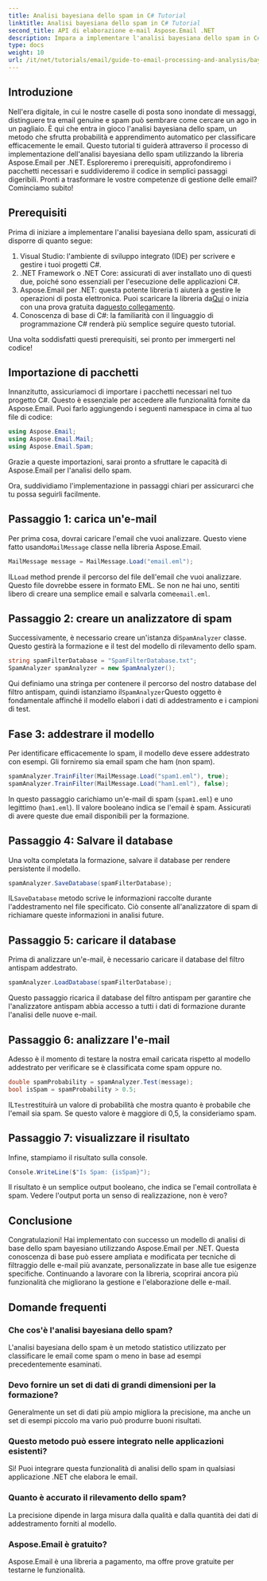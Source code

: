 ```yaml
---
title: Analisi bayesiana dello spam in C# Tutorial
linktitle: Analisi bayesiana dello spam in C# Tutorial
second_title: API di elaborazione e-mail Aspose.Email .NET
description: Impara a implementare l'analisi bayesiana dello spam in C# usando Aspose.Email. Tutorial passo dopo passo con approfondimenti sul codice per un efficace filtraggio delle email.
type: docs
weight: 10
url: /it/net/tutorials/email/guide-to-email-processing-and-analysis/bayesian-spam-analysis-in-csharp/
---
```

## Introduzione

Nell'era digitale, in cui le nostre caselle di posta sono inondate di messaggi, distinguere tra email genuine e spam può sembrare come cercare un ago in un pagliaio. È qui che entra in gioco l'analisi bayesiana dello spam, un metodo che sfrutta probabilità e apprendimento automatico per classificare efficacemente le email. Questo tutorial ti guiderà attraverso il processo di implementazione dell'analisi bayesiana dello spam utilizzando la libreria Aspose.Email per .NET. Esploreremo i prerequisiti, approfondiremo i pacchetti necessari e suddivideremo il codice in semplici passaggi digeribili. Pronti a trasformare le vostre competenze di gestione delle email? Cominciamo subito!

## Prerequisiti

Prima di iniziare a implementare l'analisi bayesiana dello spam, assicurati di disporre di quanto segue:

1. Visual Studio: l'ambiente di sviluppo integrato (IDE) per scrivere e gestire i tuoi progetti C#.
2. .NET Framework o .NET Core: assicurati di aver installato uno di questi due, poiché sono essenziali per l'esecuzione delle applicazioni C#.
3.  Aspose.Email per .NET: questa potente libreria ti aiuterà a gestire le operazioni di posta elettronica. Puoi scaricare la libreria da[Qui](https://releases.aspose.com/email/net/) o inizia con una prova gratuita da[questo collegamento](https://releases.aspose.com/).
4. Conoscenza di base di C#: la familiarità con il linguaggio di programmazione C# renderà più semplice seguire questo tutorial.

Una volta soddisfatti questi prerequisiti, sei pronto per immergerti nel codice!

## Importazione di pacchetti

Innanzitutto, assicuriamoci di importare i pacchetti necessari nel tuo progetto C#. Questo è essenziale per accedere alle funzionalità fornite da Aspose.Email. Puoi farlo aggiungendo i seguenti namespace in cima al tuo file di codice:

```csharp
using Aspose.Email;
using Aspose.Email.Mail;
using Aspose.Email.Spam;
```

Grazie a queste importazioni, sarai pronto a sfruttare le capacità di Aspose.Email per l'analisi dello spam.

Ora, suddividiamo l'implementazione in passaggi chiari per assicurarci che tu possa seguirli facilmente.

## Passaggio 1: carica un'e-mail

 Per prima cosa, dovrai caricare l'email che vuoi analizzare. Questo viene fatto usando`MailMessage` classe nella libreria Aspose.Email. 

```csharp
MailMessage message = MailMessage.Load("email.eml");
```

 IL`Load` method prende il percorso del file dell'email che vuoi analizzare. Questo file dovrebbe essere in formato EML. Se non ne hai uno, sentiti libero di creare una semplice email e salvarla come`email.eml`.

## Passaggio 2: creare un analizzatore di spam

 Successivamente, è necessario creare un'istanza di`SpamAnalyzer` classe. Questo gestirà la formazione e il test del modello di rilevamento dello spam.

```csharp
string spamFilterDatabase = "SpamFilterDatabase.txt";
SpamAnalyzer spamAnalyzer = new SpamAnalyzer();
```

 Qui definiamo una stringa per contenere il percorso del nostro database del filtro antispam, quindi istanziamo il`SpamAnalyzer`Questo oggetto è fondamentale affinché il modello elabori i dati di addestramento e i campioni di test.

## Fase 3: addestrare il modello

Per identificare efficacemente lo spam, il modello deve essere addestrato con esempi. Gli forniremo sia email spam che ham (non spam).

```csharp
spamAnalyzer.TrainFilter(MailMessage.Load("spam1.eml"), true);
spamAnalyzer.TrainFilter(MailMessage.Load("ham1.eml"), false);
```

In questo passaggio carichiamo un'e-mail di spam (`spam1.eml`) e uno legittimo (`ham1.eml`). Il valore booleano indica se l'email è spam. Assicurati di avere queste due email disponibili per la formazione.

## Passaggio 4: Salvare il database

Una volta completata la formazione, salvare il database per rendere persistente il modello.

```csharp
spamAnalyzer.SaveDatabase(spamFilterDatabase);
```

 IL`SaveDatabase` metodo scrive le informazioni raccolte durante l'addestramento nel file specificato. Ciò consente all'analizzatore di spam di richiamare queste informazioni in analisi future.

## Passaggio 5: caricare il database

Prima di analizzare un'e-mail, è necessario caricare il database del filtro antispam addestrato.

```csharp
spamAnalyzer.LoadDatabase(spamFilterDatabase);
```

Questo passaggio ricarica il database del filtro antispam per garantire che l'analizzatore antispam abbia accesso a tutti i dati di formazione durante l'analisi delle nuove e-mail.

## Passaggio 6: analizzare l'e-mail

Adesso è il momento di testare la nostra email caricata rispetto al modello addestrato per verificare se è classificata come spam oppure no. 

```csharp
double spamProbability = spamAnalyzer.Test(message);
bool isSpam = spamProbability > 0.5;
```

 IL`Test`restituirà un valore di probabilità che mostra quanto è probabile che l'email sia spam. Se questo valore è maggiore di 0,5, la consideriamo spam.

## Passaggio 7: visualizzare il risultato

Infine, stampiamo il risultato sulla console.

```csharp
Console.WriteLine($"Is Spam: {isSpam}");
```

Il risultato è un semplice output booleano, che indica se l'email controllata è spam. Vedere l'output porta un senso di realizzazione, non è vero?

## Conclusione

Congratulazioni! Hai implementato con successo un modello di analisi di base dello spam bayesiano utilizzando Aspose.Email per .NET. Questa conoscenza di base può essere ampliata e modificata per tecniche di filtraggio delle e-mail più avanzate, personalizzate in base alle tue esigenze specifiche. Continuando a lavorare con la libreria, scoprirai ancora più funzionalità che migliorano la gestione e l'elaborazione delle e-mail.

## Domande frequenti 

### Che cos'è l'analisi bayesiana dello spam?
L'analisi bayesiana dello spam è un metodo statistico utilizzato per classificare le email come spam o meno in base ad esempi precedentemente esaminati.

### Devo fornire un set di dati di grandi dimensioni per la formazione?
Generalmente un set di dati più ampio migliora la precisione, ma anche un set di esempi piccolo ma vario può produrre buoni risultati.

### Questo metodo può essere integrato nelle applicazioni esistenti?
Sì! Puoi integrare questa funzionalità di analisi dello spam in qualsiasi applicazione .NET che elabora le email.

### Quanto è accurato il rilevamento dello spam?
La precisione dipende in larga misura dalla qualità e dalla quantità dei dati di addestramento forniti al modello.

### Aspose.Email è gratuito?
Aspose.Email è una libreria a pagamento, ma offre prove gratuite per testarne le funzionalità.
